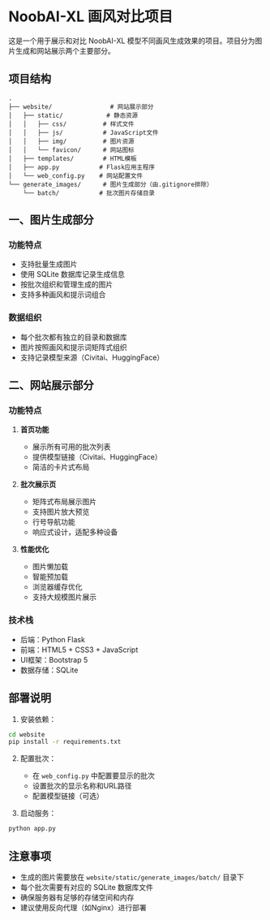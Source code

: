 # NoobAI-XL 画风对比项目

这是一个用于展示和对比 NoobAI-XL 模型不同画风生成效果的项目。项目分为图片生成和网站展示两个主要部分。

## 项目结构

```
.
├── website/                # 网站展示部分
│   ├── static/            # 静态资源
│   │   ├── css/          # 样式文件
│   │   ├── js/           # JavaScript文件
│   │   ├── img/          # 图片资源
│   │   └── favicon/      # 网站图标
│   ├── templates/        # HTML模板
│   ├── app.py           # Flask应用主程序
│   └── web_config.py    # 网站配置文件
└── generate_images/      # 图片生成部分（由.gitignore排除）
    └── batch/           # 批次图片存储目录
```

## 一、图片生成部分

### 功能特点

- 支持批量生成图片
- 使用 SQLite 数据库记录生成信息
- 按批次组织和管理生成的图片
- 支持多种画风和提示词组合

### 数据组织

- 每个批次都有独立的目录和数据库
- 图片按照画风和提示词矩阵式组织
- 支持记录模型来源（Civitai、HuggingFace）

## 二、网站展示部分

### 功能特点

1. **首页功能**
   - 展示所有可用的批次列表
   - 提供模型链接（Civitai、HuggingFace）
   - 简洁的卡片式布局

2. **批次展示页**
   - 矩阵式布局展示图片
   - 支持图片放大预览
   - 行号导航功能
   - 响应式设计，适配多种设备

3. **性能优化**
   - 图片懒加载
   - 智能预加载
   - 浏览器缓存优化
   - 支持大规模图片展示

### 技术栈

- 后端：Python Flask
- 前端：HTML5 + CSS3 + JavaScript
- UI框架：Bootstrap 5
- 数据存储：SQLite

## 部署说明

1. 安装依赖：
```bash
cd website
pip install -r requirements.txt
```

2. 配置批次：
   - 在 `web_config.py` 中配置要显示的批次
   - 设置批次的显示名称和URL路径
   - 配置模型链接（可选）

3. 启动服务：
```bash
python app.py
```

## 注意事项

- 生成的图片需要放在 `website/static/generate_images/batch/` 目录下
- 每个批次需要有对应的 SQLite 数据库文件
- 确保服务器有足够的存储空间和内存
- 建议使用反向代理（如Nginx）进行部署 